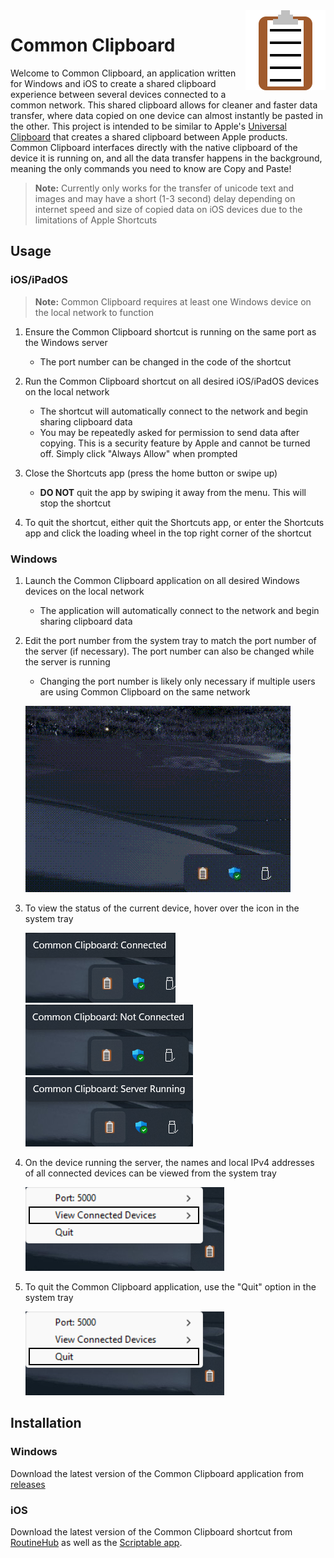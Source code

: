 <img src="static/logo.png" alt="Common Clipboard logo" height align="right"/>

# Common Clipboard

Welcome to Common Clipboard, an application written for Windows and iOS to create a shared clipboard experience between
several devices connected to a common network. This shared clipboard allows for cleaner and faster data transfer, where
data copied on one device can almost instantly be pasted in the other. This project is intended to be similar to
Apple's [Universal Clipboard](https://support.apple.com/en-us/HT209460) that creates a shared clipboard between Apple
products. Common Clipboard interfaces directly with the native clipboard of the device it is running on, and all the
data
transfer happens in the background, meaning the only commands you need to know are Copy and Paste!

> **Note:** Currently only works for the transfer of unicode text and images and may have a short (1-3 second) delay
> depending on internet speed and size of copied data on iOS devices due to the limitations of Apple Shortcuts

## Usage

### iOS/iPadOS

> **Note:** Common Clipboard requires at least one Windows device on the local network to function

1. Ensure the Common Clipboard shortcut is running on the same port as the Windows server
    * The port number can be changed in the code of the shortcut

2. Run the Common Clipboard shortcut on all desired iOS/iPadOS devices on the local network
    * The shortcut will automatically connect to the network and begin sharing clipboard data
    * You may be repeatedly asked for permission to send data after copying. This is a security feature by Apple and
      cannot be turned off. Simply click "Always Allow" when prompted

3. Close the Shortcuts app (press the home button or swipe up)
    * **DO NOT** quit the app by swiping it away from the menu. This will stop the shortcut

4. To quit the shortcut, either quit the Shortcuts app, or enter the Shortcuts app and click the loading wheel in the
   top right corner of the shortcut

### Windows

1. Launch the Common Clipboard application on all desired Windows devices on the local network
    * The application will automatically connect to the network and begin sharing clipboard data

2. Edit the port number from the system tray to match the port number of the server (if necessary). The port number can
   also be changed while the server is running
    * Changing the port number is likely only necessary if multiple users are using Common Clipboard on the same network

   ![Editing Port Demo](static/edit_port.gif)

3. To view the status of the current device, hover over the icon in the system tray

   ![Connected demo](static/connected.png)
   ![Not Connected demo](static/not_connected.png)
   ![Server Running demo](static/server_running.png)

4. On the device running the server, the names and local IPv4 addresses of all connected devices can be viewed from the
   system tray

   ![Viewing Connected Devices Demo](static/view_connected.png)

5. To quit the Common Clipboard application, use the "Quit" option in the system tray

   ![Quitting Demo](static/quit.png)

## Installation

### Windows

Download the latest version of the Common Clipboard application
from [releases](https://github.com/cmdvmd/common-clipboard/releases)

### iOS

Download the latest version of the Common Clipboard shortcut from [RoutineHub](https://routinehub.co/shortcut/16222/) as
well as the [Scriptable app](https://apps.apple.com/app/id1405459188).
